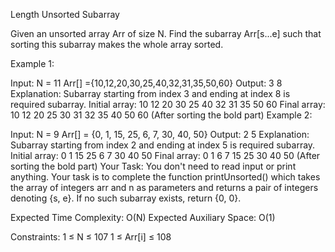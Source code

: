 Length Unsorted Subarray

Given an unsorted array Arr of size N. Find the subarray Arr[s...e] such that sorting this subarray makes the whole array sorted.

Example 1:

Input: N = 11 Arr[] ={10,12,20,30,25,40,32,31,35,50,60} Output: 3 8 Explanation: Subarray starting from index 3 and ending at index 8 is required subarray. Initial array: 10 12 20 30 25 40 32 31 35 50 60 Final array: 10 12 20 25 30 31 32 35 40 50 60 (After sorting the bold part) Example 2:

Input: N = 9 Arr[] = {0, 1, 15, 25, 6, 7, 30, 40, 50} Output: 2 5 Explanation: Subarray starting from index 2 and ending at index 5 is required subarray. Initial array: 0 1 15 25 6 7 30 40 50 Final array: 0 1 6 7 15 25 30 40 50 (After sorting the bold part) Your Task: You don't need to read input or print anything. Your task is to complete the function printUnsorted() which takes the array of integers arr and n as parameters and returns a pair of integers denoting {s, e}. If no such subarray exists, return {0, 0}.

Expected Time Complexity: O(N) Expected Auxiliary Space: O(1)

Constraints: 1 ≤ N ≤ 107 1 ≤ Arr[i] ≤ 108

